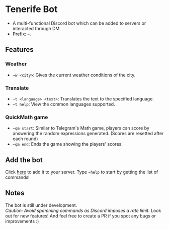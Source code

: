 # Tenerife Bot

- A multi-functional Discord bot which can be added to servers or interacted through DM.
- Prefix: ```~```.

## Features
### Weather 
- ```~w <city>```: Gives the current weather conditions of the city.

### Translate
- ```~t <language> <text>```: Translates the text to the specified language.
- ```~t help```: View the common languages supported.

### QuickMath game
- ```~qm start```: Similar to Telegram's Math game, players can score by answering the random expressions generated. (Scores are resetted after each round)
- ```~qm end```: Ends the game showing the players' scores.

## Add the bot 
Click [here](https://discord.com/api/oauth2/authorize?client_id=1057363158756495380&permissions=534723947584&scope=bot) to add it to your server.
Type ```~help``` to start by getting the list of commands!

## Notes
The bot is still under development. <br>
*Caution: Avoid spamming commands as Discord imposes a rate limit.*
Look out for new features! And feel free to create a PR if you spot any bugs or improvements :)
